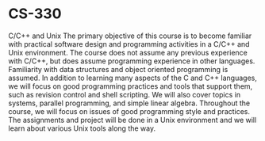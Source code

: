 # CS-330
C/C++ and Unix
The primary objective of this course is to become familiar with practical software design and programming activities in a C/C++ and Unix environment. The course does not assume any previous experience with C/C++, but does assume programming experience in other languages. Familiarity with data structures and object oriented programming is assumed. In addition to learning many aspects of the C and C++ languages, we will focus on good programming practices and tools that support them, such as revision control and shell scripting. We will also cover topics in systems, parallel programming, and simple linear algebra. Throughout the course, we will focus on issues of good programming style and practices. The assignments and project will be done in a Unix environment and we will learn about various Unix tools along the way.


